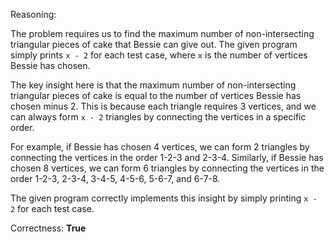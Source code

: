 Reasoning:

The problem requires us to find the maximum number of non-intersecting triangular pieces of cake that Bessie can give out. The given program simply prints `x - 2` for each test case, where `x` is the number of vertices Bessie has chosen.

The key insight here is that the maximum number of non-intersecting triangular pieces of cake is equal to the number of vertices Bessie has chosen minus 2. This is because each triangle requires 3 vertices, and we can always form `x - 2` triangles by connecting the vertices in a specific order.

For example, if Bessie has chosen 4 vertices, we can form 2 triangles by connecting the vertices in the order 1-2-3 and 2-3-4. Similarly, if Bessie has chosen 8 vertices, we can form 6 triangles by connecting the vertices in the order 1-2-3, 2-3-4, 3-4-5, 4-5-6, 5-6-7, and 6-7-8.

The given program correctly implements this insight by simply printing `x - 2` for each test case.

Correctness: **True**